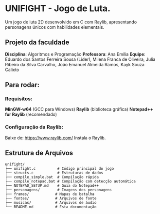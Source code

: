 #  UNIFIGHT - Jogo de Luta.

Um jogo de luta 2D desenvolvido em C com Raylib, apresentando personagens únicos com habilidades elementais.

##  Projeto da faculdade 
 **Disciplina**: Algoritmos e Programação
 **Professora**: Ana Emília
 **Equipe**: Eduardo dos Santos Ferreira Sousa (Líder), Milena Franca de Oliveira, Julia Ribeiro da Silva Carvalho, João Emanuel Almeida Ramos, Kayk Souza Calixto




##  Para rodar:

### Requisitos:
 **MinGW-w64** (GCC para Windows)
 **Raylib** (biblioteca gráfica)
 **Notepad++ for Raylib** (recomendado)

### Configuração da Raylib:
 Baixe de: https://www.raylib.com/
 Instala o Raylib.

##  Estrutura de Arquivos

```
unifight/
├── unifight.c          # Código principal do jogo
├── structs.c           # Estruturas de dados
├── compile_simple.bat  # Compilação rápida
├── compile_notepad.bat # Compilação com detecção automática
├── NOTEPAD_SETUP.md    # Guia do Notepad++
├── personagens/        # Imagens dos personagens
├── frames/            # Mapas de batalha
├── fontes/            # Arquivos de fonte
├── musicas/           # Arquivos de áudio
└── README.md          # Esta documentação
```



